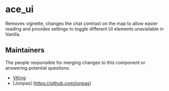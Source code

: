 ace_ui
=======

Removes vignette, changes the chat contrast on the map to allow easier reading and provides settings to toggle different UI elements unavailable in Vanilla.


## Maintainers

The people responsible for merging changes to this component or answering potential questions.

- [VKing](https://github.com/VKing6)
- [Jonpas] (https://github.com/jonpas)
